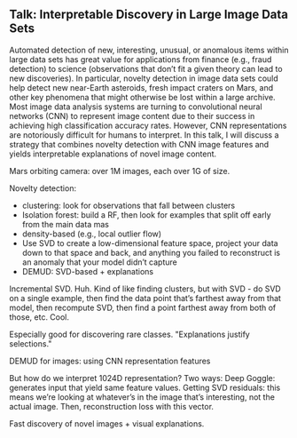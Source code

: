 ## Talk: Interpretable Discovery in Large Image Data Sets

Automated detection of new, interesting, unusual, or anomalous items within large data sets has great value for applications from finance (e.g., fraud detection) to science (observations that don’t fit a given theory can lead to new discoveries). In particular, novelty detection in image data sets could help detect new near-Earth asteroids, fresh impact craters on Mars, and other key phenomena that might otherwise be lost within a large archive. Most image data analysis systems are turning to convolutional neural networks (CNN) to represent image content due to their success in achieving high classification accuracy rates. However, CNN representations are notoriously difficult for humans to interpret. In this talk, I will discuss a strategy that combines novelty detection with CNN image features and yields interpretable explanations of novel image content.

Mars orbiting camera: over 1M images, each over 1G of size.

Novelty detection:
* clustering: look for observations that fall between clusters
* Isolation forest: build a RF, then look for examples that split off early from the main data mas
* density-based (e.g., local outlier flow)
* Use SVD to create a low-dimensional feature space, project your data down to that space and back, and anything you failed to reconstruct is an anomaly that your model didn’t capture
* DEMUD: SVD-based + explanations

Incremental SVD. Huh. Kind of like finding clusters, but with SVD - do SVD on a single example, then find the data point that’s farthest away from that model, then recompute SVD, then find a point farthest away from both of those, etc. Cool.

Especially good for discovering rare classes.
"Explanations justify selections."

DEMUD for images: using CNN representation features

But how do we interpret 1024D representation?
Two ways:
Deep Goggle: generates input that yield same feature values.
Getting SVD residuals: this means we’re looking at whatever’s in the image that’s interesting, not the actual image.
Then, reconstruction loss with this vector.

Fast discovery of novel images + visual explanations.

